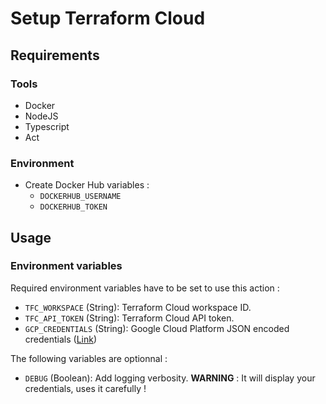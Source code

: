 # Setup Terraform Cloud

## Requirements
### Tools
- Docker
- NodeJS
- Typescript
- Act
### Environment
- Create Docker Hub variables :
  - `DOCKERHUB_USERNAME`
  - `DOCKERHUB_TOKEN`

## Usage
### Environment variables
Required environment variables have to be set to use this action :
- `TFC_WORKSPACE` (String): Terraform Cloud workspace ID.
- `TFC_API_TOKEN` (String): Terraform Cloud API token.
- `GCP_CREDENTIALS` (String): Google Cloud Platform JSON encoded credentials ([Link](https://cloud.google.com/docs/authentication/production))

The following variables are optionnal :
- `DEBUG` (Boolean): Add logging verbosity. __WARNING__ : It will display your credentials, uses it carefully !
